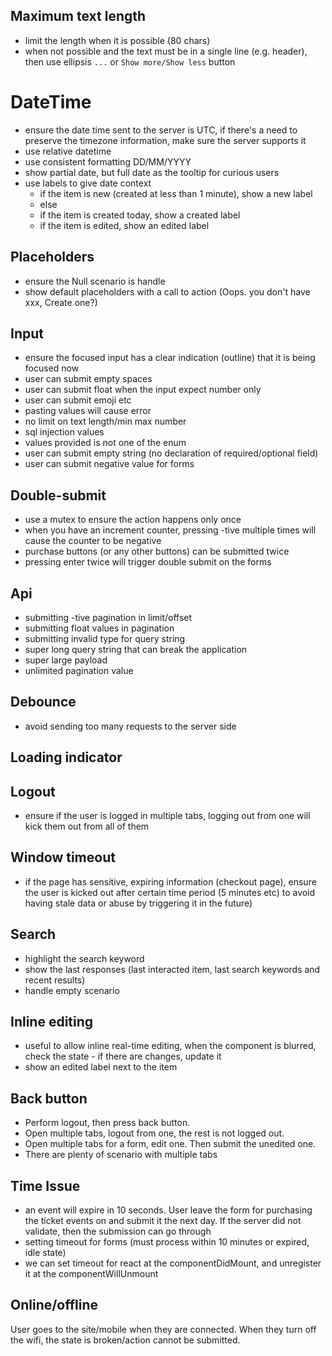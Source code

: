 ## Maximum text length
- limit the length when it is possible (80 chars)
- when not possible and the text must be in a single line (e.g. header), then use ellipsis `...` or `Show more/Show less` button


# DateTime

- ensure the date time sent to the server is UTC, if there's a need to preserve the timezone information, make sure the server supports it
- use relative datetime
- use consistent formatting DD/MM/YYYY
- show partial date, but full date as the tooltip for curious users
- use labels to give date context
  - if the item is new (created at less than 1 minute), show a new label
  - else
  - if the item is created today, show a created label
  - if the item is edited, show an edited label


## Placeholders

- ensure the Null scenario is handle
- show default placeholders with a call to action (Oops. you don't have xxx, Create one?)

## Input

- ensure the focused input has a clear indication (outline) that it is being focused now
- user can submit empty spaces
- user can submit float when the input expect number only
- user can submit emoji etc
- pasting values will cause error
- no limit on text length/min max number
- sql injection values
- values provided is not one of the enum
- user can submit empty string (no declaration of required/optional field)
- user can submit negative value for forms

## Double-submit

- use a mutex to ensure the action happens only once
- when you have an increment counter, pressing -tive multiple times will cause the counter to be negative
- purchase buttons (or any other buttons) can be submitted twice
- pressing enter twice will trigger double submit on the forms

## Api

- submitting -tive pagination in limit/offset
- submitting float values in pagination
- submitting invalid type for query string
- super long query string that can break the application
- super large payload
- unlimited pagination value

## Debounce

- avoid sending too many requests to the server side


## Loading indicator

## Logout
- ensure if the user is logged in multiple tabs, logging out from one will kick them out from all of them

## Window timeout
- if the page has sensitive, expiring information (checkout page), ensure the user is kicked out after certain time period (5 minutes etc) to avoid having stale data or abuse by triggering it in the future)


## Search
- highlight the search keyword
- show the last responses (last interacted item, last search keywords and recent results)
- handle empty scenario

## Inline editing
- useful to allow inline real-time editing, when the component is blurred, check the state - if there are changes, update it
- show an edited label next to the item

## Back button

- Perform logout, then press back button. 
- Open multiple tabs, logout from one, the rest is not logged out.
- Open multiple tabs for a form, edit one. Then submit the unedited one.
- There are plenty of scenario with multiple tabs

## Time Issue

- an event will expire in 10 seconds. User leave the form for purchasing the ticket events on and submit it the next day. If the server did not validate, then the submission can go through
- setting timeout for forms (must process within 10 minutes or expired, idle state)
- we can set timeout for react at the componentDidMount, and unregister it at the componentWillUnmount

## Online/offline

User goes to the site/mobile when they are connected. When they turn off the wifi, the state is broken/action cannot be submitted.

